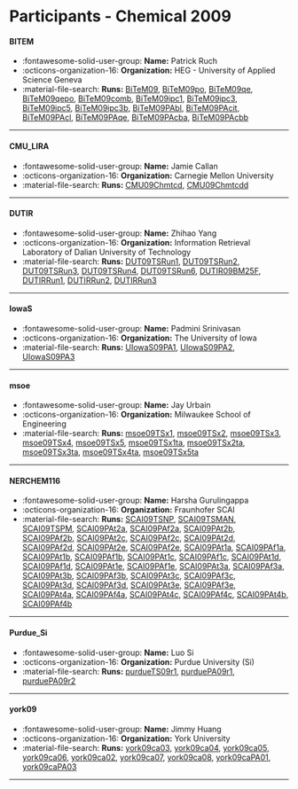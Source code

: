 # Participants - Chemical 2009 

#### BITEM
 - :fontawesome-solid-user-group: **Name:** Patrick Ruch
 - :octicons-organization-16: **Organization:** HEG - University of Applied Science Geneva 
 - :material-file-search: **Runs:** [BiTeM09](./runs.md#bitem09), [BiTeM09po](./runs.md#bitem09po), [BiTeM09qe](./runs.md#bitem09qe), [BiTeM09qepo](./runs.md#bitem09qepo), [BiTeM09comb](./runs.md#bitem09comb), [BiTeM09ipc1](./runs.md#bitem09ipc1), [BiTeM09ipc3](./runs.md#bitem09ipc3), [BiTeM09ipc5](./runs.md#bitem09ipc5), [BiTeM09ipc3b](./runs.md#bitem09ipc3b), [BiTeM09PAbl](./runs.md#bitem09pabl), [BiTeM09PAcit](./runs.md#bitem09pacit), [BiTeM09PAcl](./runs.md#bitem09pacl), [BiTeM09PAqe](./runs.md#bitem09paqe), [BiTeM09PAcba](./runs.md#bitem09pacba), [BiTeM09PAcbb](./runs.md#bitem09pacbb) 

---
#### CMU_LIRA
 - :fontawesome-solid-user-group: **Name:** Jamie Callan
 - :octicons-organization-16: **Organization:** Carnegie Mellon University
 - :material-file-search: **Runs:** [CMU09Chmtcd](./runs.md#cmu09chmtcd), [CMU09Chmtcdd](./runs.md#cmu09chmtcdd) 

---
#### DUTIR
 - :fontawesome-solid-user-group: **Name:** Zhihao Yang
 - :octicons-organization-16: **Organization:** Information Retrieval Laboratory of Dalian University of Technology
 - :material-file-search: **Runs:** [DUT09TSRun1](./runs.md#dut09tsrun1), [DUT09TSRun2](./runs.md#dut09tsrun2), [DUT09TSRun3](./runs.md#dut09tsrun3), [DUT09TSRun4](./runs.md#dut09tsrun4), [DUT09TSRun6](./runs.md#dut09tsrun6), [DUTIR09BM25F](./runs.md#dutir09bm25f), [DUTIRRun1](./runs.md#dutirrun1), [DUTIRRun2](./runs.md#dutirrun2), [DUTIRRun3](./runs.md#dutirrun3) 

---
#### IowaS
 - :fontawesome-solid-user-group: **Name:** Padmini Srinivasan
 - :octicons-organization-16: **Organization:** The University of Iowa
 - :material-file-search: **Runs:** [UIowaS09PA1](./runs.md#uiowas09pa1), [UIowaS09PA2](./runs.md#uiowas09pa2), [UIowaS09PA3](./runs.md#uiowas09pa3) 

---
#### msoe
 - :fontawesome-solid-user-group: **Name:** Jay Urbain
 - :octicons-organization-16: **Organization:** Milwaukee School of Engineering
 - :material-file-search: **Runs:** [msoe09TSx1](./runs.md#msoe09tsx1), [msoe09TSx2](./runs.md#msoe09tsx2), [msoe09TSx3](./runs.md#msoe09tsx3), [msoe09TSx4](./runs.md#msoe09tsx4), [msoe09TSx5](./runs.md#msoe09tsx5), [msoe09TSx1ta](./runs.md#msoe09tsx1ta), [msoe09TSx2ta](./runs.md#msoe09tsx2ta), [msoe09TSx3ta](./runs.md#msoe09tsx3ta), [msoe09TSx4ta](./runs.md#msoe09tsx4ta), [msoe09TSx5ta](./runs.md#msoe09tsx5ta) 

---
#### NERCHEM116
 - :fontawesome-solid-user-group: **Name:** Harsha Gurulingappa
 - :octicons-organization-16: **Organization:** Fraunhofer SCAI
 - :material-file-search: **Runs:** [SCAI09TSNP](./runs.md#scai09tsnp), [SCAI09TSMAN](./runs.md#scai09tsman), [SCAI09TSPM](./runs.md#scai09tspm), [SCAI09PAt2a](./runs.md#scai09pat2a), [SCAI09PAf2a](./runs.md#scai09paf2a), [SCAI09PAt2b](./runs.md#scai09pat2b), [SCAI09PAf2b](./runs.md#scai09paf2b), [SCAI09PAt2c](./runs.md#scai09pat2c), [SCAI09PAf2c](./runs.md#scai09paf2c), [SCAI09PAt2d](./runs.md#scai09pat2d), [SCAI09PAf2d](./runs.md#scai09paf2d), [SCAI09PAt2e](./runs.md#scai09pat2e), [SCAI09PAf2e](./runs.md#scai09paf2e), [SCAI09PAt1a](./runs.md#scai09pat1a), [SCAI09PAf1a](./runs.md#scai09paf1a), [SCAI09PAt1b](./runs.md#scai09pat1b), [SCAI09PAf1b](./runs.md#scai09paf1b), [SCAI09PAt1c](./runs.md#scai09pat1c), [SCAI09PAf1c](./runs.md#scai09paf1c), [SCAI09PAt1d](./runs.md#scai09pat1d), [SCAI09PAf1d](./runs.md#scai09paf1d), [SCAI09PAt1e](./runs.md#scai09pat1e), [SCAI09PAf1e](./runs.md#scai09paf1e), [SCAI09PAt3a](./runs.md#scai09pat3a), [SCAI09PAf3a](./runs.md#scai09paf3a), [SCAI09PAt3b](./runs.md#scai09pat3b), [SCAI09PAf3b](./runs.md#scai09paf3b), [SCAI09PAt3c](./runs.md#scai09pat3c), [SCAI09PAf3c](./runs.md#scai09paf3c), [SCAI09PAt3d](./runs.md#scai09pat3d), [SCAI09PAf3d](./runs.md#scai09paf3d), [SCAI09PAt3e](./runs.md#scai09pat3e), [SCAI09PAf3e](./runs.md#scai09paf3e), [SCAI09PAt4a](./runs.md#scai09pat4a), [SCAI09PAf4a](./runs.md#scai09paf4a), [SCAI09PAt4c](./runs.md#scai09pat4c), [SCAI09PAf4c](./runs.md#scai09paf4c), [SCAI09PAt4b](./runs.md#scai09pat4b), [SCAI09PAf4b](./runs.md#scai09paf4b) 

---
#### Purdue_Si
 - :fontawesome-solid-user-group: **Name:** Luo Si
 - :octicons-organization-16: **Organization:** Purdue University (Si)
 - :material-file-search: **Runs:** [purdueTS09r1](./runs.md#purduets09r1), [purduePA09r1](./runs.md#purduepa09r1), [purduePA09r2](./runs.md#purduepa09r2) 

---
#### york09
 - :fontawesome-solid-user-group: **Name:** Jimmy Huang
 - :octicons-organization-16: **Organization:** York University
 - :material-file-search: **Runs:** [york09ca03](./runs.md#york09ca03), [york09ca04](./runs.md#york09ca04), [york09ca05](./runs.md#york09ca05), [york09ca06](./runs.md#york09ca06), [york09ca02](./runs.md#york09ca02), [york09ca07](./runs.md#york09ca07), [york09ca08](./runs.md#york09ca08), [york09caPA01](./runs.md#york09capa01), [york09caPA03](./runs.md#york09capa03) 

---
